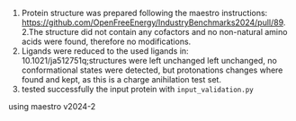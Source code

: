 1.  Protein structure was prepared following the maestro instructions: https://github.com/OpenFreeEnergy/IndustryBenchmarks2024/pull/89.
2.The structure did not contain any cofactors and no non-natural amino acids were found,
therefore no modifications. 
3. Ligands were reduced to the used ligands in: 10.1021/ja512751q;structures were left unchanged left unchanged, no conformational states were detected, but protonations changes 
where found and kept, as this is a charge anihilation test set. 
4. tested successfully the input protein with `input_validation.py`

using maestro v2024-2